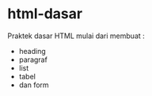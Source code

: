 # html-dasar
Praktek dasar HTML
mulai dari membuat :
- heading
- paragraf
- list
- tabel
- dan form
